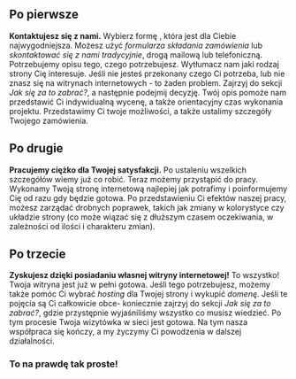 ## Po pierwsze
**Kontaktujesz się z nami.**
Wybierz formę , która jest dla Ciebie najwygodniejsza. Możesz użyć *formularza składania zamówienia* lub *skontaktować się z nami tradycyjnie*, drogą mailową lub telefoniczną. Potrzebujemy opisu tego, czego potrzebujesz. Wytłumacz nam jaki rodzaj strony Cię interesuje. Jeśli nie jesteś przekonany czego Ci potrzeba, lub nie znasz się na witrynach internetowych - to żaden problem. Zajrzyj do sekcji *Jak się za to zabrać?*, a następnie podejmij decyzję.
Twój opis pomoże nam przedstawić Ci indywidualną wycenę, a także orientacyjny czas wykonania projektu. Przedstawimy Ci twoje możliwości, a także ustalimy szczegóły Twojego zamówienia. 

## Po drugie
**Pracujemy ciężko dla Twojej satysfakcji.** Po ustaleniu wszelkich szczegółów wiemy już co robić. Teraz możemy przystąpić do pracy. Wykonamy Twoją stronę internetową najlepiej jak potrafimy i poinformujemy Cię od razu gdy będzie gotowa. Po przedstawieniu Ci efektów naszej pracy, możesz zarządać drobnych poprawek, takich jak zmiany w kolorystyce czy układzie strony (co może wiązać się z dłuższym czasem oczekiwania, w zależności od ilości i charakteru zmian).

## Po trzecie
**Zyskujesz dzięki posiadaniu własnej witryny internetowej!** To wszystko! Twoja witryna jest już w pełni gotowa. Jeśli tego potrzebujesz, możemy także pomóc Ci wybrać *hosting* dla Twojej strony i wykupić *domenę*. Jeśli te pojęcia są Ci całkowicie obce- koniecznie zajrzyj do sekcji *Jak się za to zabrać?*, gdzie przystępnie wyjaśniliśmy wszystko co musisz wiedzieć. Po tym procesie Twoja wizytówka w sieci jest gotowa. Na tym nasza współpraca się kończy, a my życzymy Ci powodzenia w dalszej działalności.

### To na prawdę tak proste!
